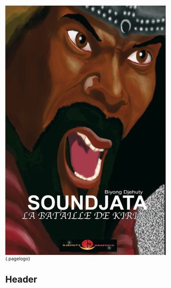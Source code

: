 <!-- TITLE: Soundjata, La Bataille De Kirina -->
<!-- SUBTITLE: Présentation du livre Soundjata, La Bataille De Kirina -->

![Soundjata Couv](/uploads/ouvrage/soundjata-couv.jpg "Soundjata, La Bataille De Kirina − Première de couverture"){.pagelogo}

# Header